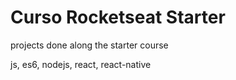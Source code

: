 # Curso Rocketseat Starter
projects done along the starter course

js, es6, nodejs, react, react-native